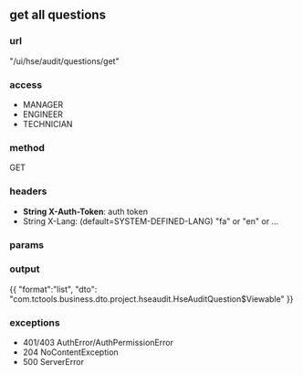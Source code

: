 ## get all questions ##
### url ###
"/ui/hse/audit/questions/get"
### access ###
* MANAGER
* ENGINEER
* TECHNICIAN
### method ###
GET
### headers ###
* **String X-Auth-Token**: auth token
* String X-Lang: (default=SYSTEM-DEFINED-LANG) "fa" or "en" or ...
### params ###
### output ###
{{
"format":"list",
"dto": "com.tctools.business.dto.project.hseaudit.HseAuditQuestion$Viewable"
}}
### exceptions ###
* 401/403 AuthError/AuthPermissionError
* 204 NoContentException
* 500 ServerError
